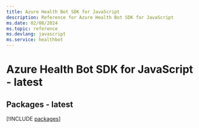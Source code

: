```yaml
---
title: Azure Health Bot SDK for JavaScript
description: Reference for Azure Health Bot SDK for JavaScript
ms.date: 02/08/2024
ms.topic: reference
ms.devlang: javascript
ms.service: healthbot
---
```

# Azure Health Bot SDK for JavaScript - latest
## Packages - latest
[!INCLUDE [packages](health-bot-index.md)]